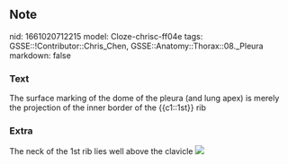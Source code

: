 ## Note
nid: 1661020712215
model: Cloze-chrisc-ff04e
tags: GSSE::!Contributor::Chris_Chen, GSSE::Anatomy::Thorax::08._Pleura
markdown: false

### Text
The surface marking of the dome of the pleura (and lung apex) is merely the projection of the inner border of the {{c1::1st}} rib

### Extra
The neck of the 1st rib lies well above the clavicle <img src= 
"paste-bf4c83fd15d085f0b8c4bac74e637b903cbed379.jpg">
